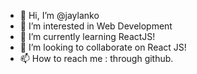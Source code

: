 - 👋 Hi, I’m @jaylanko
- 👀 I’m interested in Web Development
- 🌱 I’m currently learning ReactJS!
- 💞️ I’m looking to collaborate on React JS!
- 📫 How to reach me : through github.

<!---
jaylanko/jaylanko is a ✨ special ✨ repository because its `README.md` (this file) appears on your GitHub profile.
You can click the Preview link to take a look at your changes.
--->
